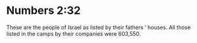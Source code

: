 # Numbers 2:32

These are the people of Israel as listed by their fathers ’ houses. All those listed in the camps by their companies were 603,550.
